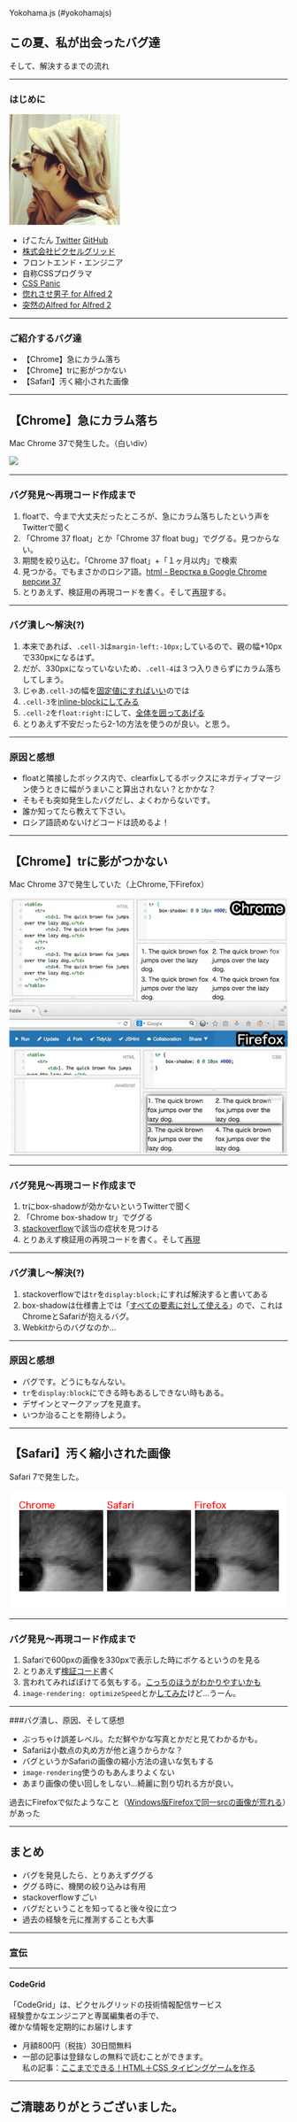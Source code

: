 Yokohama.js (#yokohamajs)

## この夏、私が出会ったバグ達

そして、解決するまでの流れ

---

### はじめに

<img src="img/geckotang.jpg" width="200">

- げこたん [Twitter](http://twitter.com/GeckoTang)  [GitHub](https://github.com/geckotang)
- [株式会社ピクセルグリッド](http://www.pxgrid.com/)
- フロントエンド・エンジニア
- 自称CSSプログラマ
- [CSS Panic](https://developer.mozilla.org/ja/demos/detail/css-panic)
- [惚れさせ男子 for Alfred 2](https://github.com/geckotang/alfred-horesase-workflow)
- [突然のAlfred for Alfred 2](https://github.com/geckotang/alfred-suddendeath-workflow)

---

### ご紹介するバグ達

- 【Chrome】急にカラム落ち
- 【Chrome】trに影がつかない
- 【Safari】汚く縮小された画像

---

## 【Chrome】急にカラム落ち

Mac Chrome 37で発生した。（白いdiv）

![](http://i.gyazo.com/24c26d51eedc9112857c5c7222dcf1ed.png)

------

### バグ発見〜再現コード作成まで

1. floatで、今まで大丈夫だったところが、急にカラム落ちしたという声をTwitterで聞く
2. 「Chrome 37 float」とか「Chrome 37 float bug」でググる。見つからない。
3. 期間を絞り込む。「Chrome 37 float」+「１ヶ月以内」で検索
4. 見つかる。でもまさかのロシア語。[html - Верстка в Google Chrome версии 37](http://hashcode.ru/questions/357493/html-%D0%B2%D0%B5%D1%80%D1%81%D1%82%D0%BA%D0%B0-%D0%B2-google-chrome-%D0%B2%D0%B5%D1%80%D1%81%D0%B8%D0%B8-37)
5. とりあえず、検証用の再現コードを書く。そして[再現](http://jsfiddle.net/2ysf6prx/2/)する。

------

### バグ潰し〜解決(?)

1. 本来であれば、``.cell-3``は``margin-left:-10px;``しているので、親の幅+10pxで330pxになるはず。
2. だが、330pxになっていないため、``.cell-4``は３つ入りきらずにカラム落ちしてしまう。
  1. じゃあ``.cell-3``の幅を[固定値にすればいい](http://jsfiddle.net/2ysf6prx/5/)のでは
  2. ``.cell-3``を[inline-blockにしてみる](http://jsfiddle.net/2ysf6prx/4/)
  3. ``.cell-2``を``float:right:``にして、[全体を囲ってあげる](http://jsfiddle.net/2ysf6prx/3/)
3. とりあえず不安だったら2-1の方法を使うのが良い。と思う。  

------

### 原因と感想

- floatと隣接したボックス内で、clearfixしてるボックスにネガティブマージン使うときに幅がうまいこと算出されない？とかかな？
- そもそも突如発生したバグだし、よくわからないです。
- 誰か知ってたら教えて下さい。
- ロシア語読めないけどコードは読めるよ！

---


## 【Chrome】trに影がつかない

Mac Chrome 37で発生していた（上Chrome,下Firefox）

![](img/boxshadow.jpg)

------

### バグ発見〜再現コード作成まで

1. trにbox-shadowが効かないというTwitterで聞く
2. 「Chrome box-shadow tr」でググる
3. [stackoverflow](http://stackoverflow.com/questions/10874985/box-shadow-on-table-row-not-appearing-in-chrome)で該当の症状を見つける
4. とりあえず検証用の再現コードを書く。そして[再現](http://jsfiddle.net/oa295pyx/)

------

### バグ潰し〜解決(?)

1. stackoverflowでは``tr``を``display:block;``にすれば解決すると書いてある
2. box-shadowは仕様書上では「[すべての要素に対して使える](https://developer.mozilla.org/ja/docs/Web/CSS/box-shadow)」ので、これはChromeとSafariが抱えるバグ。
3. Webkitからのバグなのか...

------

### 原因と感想

- バグです。どうにもなんない。
- ``tr``を``display:block``にできる時もあるしできない時もある。
- デザインとマークアップを見直す。
- いつか治ることを期待しよう。

---

## 【Safari】汚く縮小された画像

Safari 7で発生した。

![](img/img.png)

------

### バグ発見〜再現コード作成まで

1. Safariで600pxの画像を330pxで表示した時にボケるというのを見る
2. とりあえず[検証コード](http://jsfiddle.net/e8vnt4zz/4/)書く
3. 言われてみればぼけてる気もする。[こっちのほうがわかりやすいかも](http://jsfiddle.net/e8vnt4zz/5/)
4. ``image-rendering: optimizeSpeed``とか[してみた](http://jsfiddle.net/e8vnt4zz/6/)けど...うーん。

------

###バグ潰し、原因、そして感想

- ぶっちゃけ誤差レベル。ただ鮮やかな写真とかだと見てわかるかも。
- Safariは小数点の丸め方が他と違うからかな？
- バグというかSafariの画像の縮小方法の違いな気もする
- ``image-rendering``使うのもあんまりよくない
- あまり画像の使い回しをしない...綺麗に割り切れる方が良い。

過去にFirefoxで似たようなこと（[Windows版Firefoxで同一srcの画像が荒れる](http://qiita.com/GeckoTang/items/76d2b29c8e81725db005)）があった

---

## まとめ

- バグを発見したら、とりあえずググる
- ググる時に、機関の絞り込みは有用
- stackoverflowすごい
- バグだということを知ってると後々役に立つ
- 過去の経験を元に推測することも大事

---

### 宣伝

---

#### CodeGrid

「CodeGrid」は、ピクセルグリッドの技術情報配信サービス  
経験豊かなエンジニアと専属編集者の手で、  
確かな情報を定期的にお届けします


- 月額800円（税抜）30日間無料
- 一部の記事は登録なしの無料で読むことができます。  
私の記事：[ここまでできる！HTML＋CSS タイピングゲームを作る](https://app.codegrid.net/entry/derive-html-css-1)

---

## ご清聴ありがとうございました。
